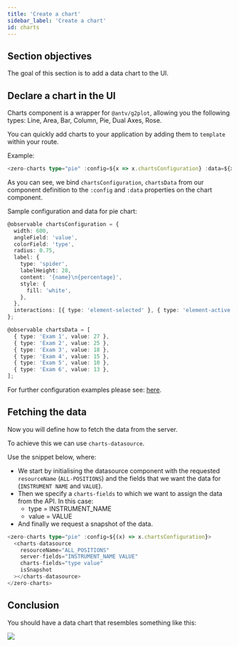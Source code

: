 ```yaml
---
title: 'Create a chart'
sidebar_label: 'Create a chart'
id: charts
---
```


## Section objectives
The goal of this section is to add a data chart to the UI.

## Declare a chart in the UI

Charts component is a wrapper for `@antv/g2plot`, allowing you the following types: Line, Area, Bar, Column, Pie, Dual Axes, Rose.

You can quickly add charts to your application by adding them to `template` within your route.

Example:

```typescript title='home.template.ts'
<zero-charts type="pie" :config=${x => x.chartsConfiguration} :data=${x => x.chartsData}></zero-charts>
```

As you can see, we bind `chartsConfiguration`, `chartsData` from our component definition to the `:config` and `:data` properties on the chart component.

Sample configuration and data for pie chart:

```typescript title='home.ts'
@observable chartsConfiguration = {
  width: 600,
  angleField: 'value',
  colorField: 'type',
  radius: 0.75,
  label: {
    type: 'spider',
    labelHeight: 28,
    content: '{name}\n{percentage}',
    style: {
      fill: 'white',
    },
  },
  interactions: [{ type: 'element-selected' }, { type: 'element-active' }],
};

@observable chartsData = [
  { type: 'Exam 1', value: 27 },
  { type: 'Exam 2', value: 25 },
  { type: 'Exam 3', value: 18 },
  { type: 'Exam 4', value: 15 },
  { type: 'Exam 5', value: 10 },
  { type: 'Exam 6', value: 13 },
];
```

For further configuration examples please see: [here](https://g2plot.antv.vision/en/examples/gallery).

## Fetching the data
Now you will define how to fetch the data from the server.

To achieve this we can use `charts-datasource`.

Use the snippet below, where:

- We start by initialising the datasource component with the requested `resourceName` (`ALL-POSITIONS`) and the fields that we want the data for (`INSTRUMENT NAME` and `VALUE`).
- Then we specify a `charts-fields` to which we want to assign the data from the API. In this case:
    - type = INSTRUMENT_NAME 
    - value = VALUE
- And finally we request a snapshot of the data.

```typescript title="home.template.ts"
<zero-charts type="pie" :config=${(x) => x.chartsConfiguration}>
  <charts-datasource
    resourceName="ALL_POSITIONS"
    server-fields="INSTRUMENT_NAME VALUE"
    charts-fields="type value"
    isSnapshot
  ></charts-datasource>
</zero-charts>
```

## Conclusion
You should have a data chart that resembles something like this:

![](/img/charts.png)
